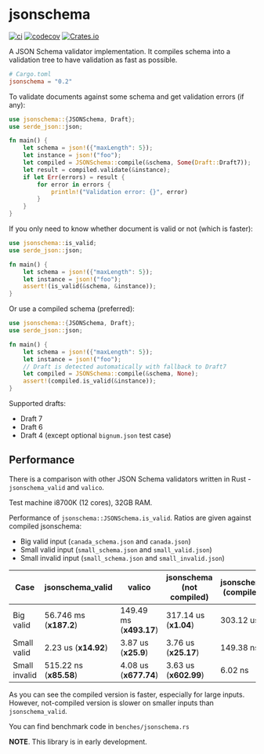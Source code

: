 # jsonschema

[![ci](https://github.com/Stranger6667/jsonschema-rs/workflows/ci/badge.svg)](https://github.com/Stranger6667/jsonschema-rs/actions)
[![codecov](https://codecov.io/gh/Stranger6667/jsonschema-rs/branch/master/graph/badge.svg)](https://codecov.io/gh/Stranger6667/jsonschema-rs)
[![Crates.io](https://img.shields.io/crates/v/jsonschema.svg)](https://crates.io/crates/jsonschema)

A JSON Schema validator implementation. It compiles schema into a validation tree to have validation as fast as possible.

```toml
# Cargo.toml
jsonschema = "0.2"
```

To validate documents against some schema and get validation errors (if any):

```rust
use jsonschema::{JSONSchema, Draft};
use serde_json::json;

fn main() {
    let schema = json!({"maxLength": 5});
    let instance = json!("foo");
    let compiled = JSONSchema::compile(&schema, Some(Draft::Draft7));
    let result = compiled.validate(&instance);
    if let Err(errors) = result {
        for error in errors {
            println!("Validation error: {}", error)
        }   
    }
}
``` 

If you only need to know whether document is valid or not (which is faster):

```rust
use jsonschema::is_valid;
use serde_json::json;

fn main() {
    let schema = json!({"maxLength": 5});
    let instance = json!("foo");
    assert!(is_valid(&schema, &instance));
}
```

Or use a compiled schema (preferred):

```rust
use jsonschema::{JSONSchema, Draft};
use serde_json::json;

fn main() {
    let schema = json!({"maxLength": 5});
    let instance = json!("foo");
    // Draft is detected automatically with fallback to Draft7
    let compiled = JSONSchema::compile(&schema, None);
    assert!(compiled.is_valid(&instance));
}
```

Supported drafts:
- Draft 7
- Draft 6
- Draft 4 (except optional `bignum.json` test case)

## Performance

There is a comparison with other JSON Schema validators written in Rust - `jsonschema_valid` and `valico`.

Test machine i8700K (12 cores), 32GB RAM.

Performance of `jsonschema::JSONSchema.is_valid`. Ratios are given against compiled jsonschema:

- Big valid input (`canada_schema.json` and `canada.json`)
- Small valid input (`small_schema.json` and `small_valid.json`)
- Small invalid input (`small_schema.json` and `small_invalid.json`)

| Case          | jsonschema_valid       | valico                  | jsonschema (not compiled) | jsonschema (compiled) |
| ------------- | ---------------------- | ----------------------- | ------------------------- | --------------------- |
| Big valid     | 56.746 ms (**x187.2**) | 149.49 ms (**x493.17**) | 317.14 us (**x1.04**)     | 303.12 us             |
| Small valid   | 2.23 us   (**x14.92**) | 3.87 us   (**x25.9**)   | 3.76 us   (**x25.17**)    | 149.38 ns             |
| Small invalid | 515.22 ns (**x85.58**) | 4.08 us   (**x677.74**) | 3.63 us   (**x602.99**)   | 6.02 ns               |

As you can see the compiled version is faster, especially for large inputs. However, not-compiled version is slower
on smaller inputs than `jsonschema_valid`.

You can find benchmark code in `benches/jsonschema.rs`

**NOTE**. This library is in early development.